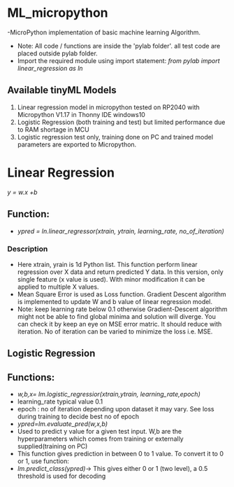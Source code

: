 # ML_micropython #
-MicroPython implementation of basic machine learning Algorithm. 
- Note: All code / functions are inside the 'pylab folder'. all test code are placed outside pylab folder. 
- Import the required module using import statement: *from pylab import linear_regression as ln*
## Available tinyML Models ##
1. Linear regression model in micropython tested on RP2040 with Micropython V1.17 in Thonny IDE windows10
2. Logistic Regression (both training and test) but limited performance due to RAM shortage in MCU
3. Logistic regression test only, training done on PC and trained model parameters are exported to Micropython.
 # Linear Regression ##
 *y = w.x +b*
 ## Function:
  - *ypred = ln.linear_regressor(xtrain, ytrain, learning_rate, no_of_iteration)*

### Description
- Here xtrain, yrain is 1d Python list. This function perform linear regression over X data and return predicted Y data. In this version, only single feature (x value is used). With minor modification it can be applied to multiple X values.
- Mean Square Error is used as Loss function. Gradient Descent algorithm is implemented to update W and b value of linear regression model.
- Note: keep learning rate below  0.1 otherwise Gradient-Descent algorithm might not be able to find
global minima and solution will diverge. You can check it by keep an eye on MSE error matric. It should 
reduce with iteration. No of iteration can be varied to minimize the loss i.e. MSE.

## Logistic Regression ##
## Functions:
- *w,b,x= lm.logistic_regressior(xtrain,ytrain, learning_rate,epoch)*
- learning_rate typical value 0.1
- epoch : no of iteration depending upon dataset it may vary. See loss during training to decide best no of epoch
- *ypred=lm.evaluate_pred(w,x,b)*
- Used to predict y value for a given test input. W,b are the hyperparameters which comes from training or externally supplied(training on PC)
- This function gives prediction in between 0 to 1 value. To convert it to 0 or 1, use function:
- *lm.predict_class(ypred)*-> This gives either 0 or 1 (two level), a 0.5 threshold is used for decoding

